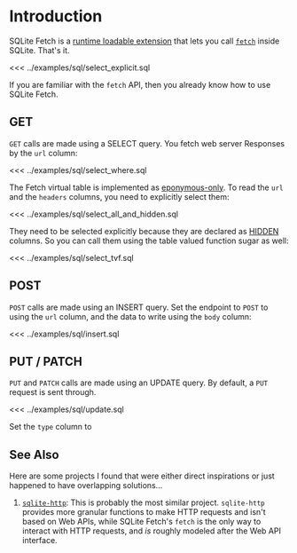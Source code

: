 # Introduction
SQLite Fetch is a [runtime loadable extension](https://www.sqlite.org/loadext.html) that lets
you call [`fetch`](https://developer.mozilla.org/en-US/docs/Web/API/Fetch_API) inside SQLite. 
That's it.

<<< ../examples/sql/select_explicit.sql

If you are familiar with the `fetch` API, then you already know how to use SQLite Fetch.

## GET
`GET` calls are made using a SELECT query. You fetch web server Responses by the `url` column:

<<< ../examples/sql/select_where.sql

The Fetch virtual table is implemented as [eponymous-only](https://www.sqlite.org/vtab.html#eponymous_virtual_tables).
To read the `url` and the `headers` columns, you need to explicitly select them:

<<< ../examples/sql/select_all_and_hidden.sql

They need to be selected explicitly because they are declared as [HIDDEN](https://www.sqlite.org/vtab.html#hidden_columns_in_virtual_tables) columns.
So you can call them using the table valued function sugar as well:

<<< ../examples/sql/select_tvf.sql

## POST
`POST` calls are made using an INSERT query. Set the endpoint to `POST` to using the `url` column,
and the data to write using the `body` column:

<<< ../examples/sql/insert.sql

## PUT / PATCH
`PUT` and `PATCH` calls are made using an UPDATE query. By default, a `PUT` request is sent through.

<<< ../examples/sql/update.sql

Set the `type` column to 

## See Also
Here are some projects I found that were either direct inspirations
or just happened to have overlapping solutions...

1. [`sqlite-http`](https://github.com/asg017/sqlite-http):
This is probably the most similar project. `sqlite-http` provides more granular
functions to make HTTP requests and isn't based on Web APIs, while SQLite Fetch's `fetch` 
is the only way to interact with HTTP requests, and *is* roughly modeled after
the Web API interface.

